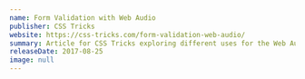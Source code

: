 ```yaml
---
name: Form Validation with Web Audio
publisher: CSS Tricks
website: https://css-tricks.com/form-validation-web-audio/
summary: Article for CSS Tricks exploring different uses for the Web Audio API
releaseDate: 2017-08-25
image: null
---
```

